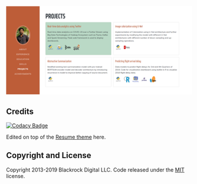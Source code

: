 <h3 align="center">
  <img src="img/snapshot.PNG" width="800">
</h3>

## Credits

[![Codacy Badge](https://api.codacy.com/project/badge/Grade/aed4fd49e22642349063312538c1eabe)](https://app.codacy.com/manual/dsandeep0138/dsandeep0138.github.io?utm_source=github.com&utm_medium=referral&utm_content=dsandeep0138/dsandeep0138.github.io&utm_campaign=Badge_Grade_Dashboard)

Edited on top of the [Resume theme](https://startbootstrap.com/themes/resume/) here.

## Copyright and License

Copyright 2013-2019 Blackrock Digital LLC. Code released under the [MIT](https://github.com/BlackrockDigital/startbootstrap-resume/blob/gh-pages/LICENSE) license.
